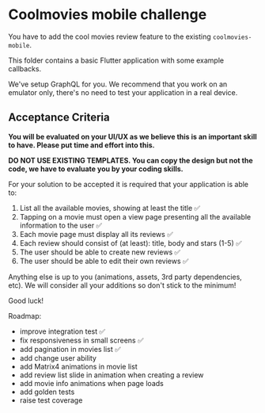 # Coolmovies mobile challenge

You have to add the cool movies review feature to the existing `coolmovies-mobile`.

This folder contains a basic Flutter application with some example callbacks.

We've setup GraphQL for you. We recommend that you work on an emulator only, there's no need to test your application in a real device.

## Acceptance Criteria

**You will be evaluated on your UI/UX as we believe this is an important skill to have. Please put time and effort into this.**

**DO NOT USE EXISTING TEMPLATES. You can copy the design but not the code, we have to evaluate you by your coding skills.**

For your solution to be accepted it is required that your application is able to:

1. List all the available movies, showing at least the title ✅
2. Tapping on a movie must open a view page presenting all the available information to the user ✅
3. Each movie page must display all its reviews ✅
4. Each review should consist of (at least): title, body and stars (1-5) ✅
5. The user should be able to create new reviews ✅
6. The user should be able to edit their own reviews ✅

Anything else is up to you (animations, assets, 3rd party dependencies, etc). We will consider all your additions so don't stick to the minimum!

Good luck!

Roadmap:

- improve integration test ✅
- fix responsiveness in small screens ✅
- add pagination in movies list ✅
- add change user ability
- add Matrix4 animations in movie list
- add review list slide in animation when creating a review
- add movie info animations when page loads
- add golden tests
- raise test coverage

